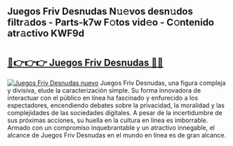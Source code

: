 ## Juegos Friv Desnudas N𝚞𝚎vos desn𝚞dos filtr𝚊dos - Parts-k7w F𝚘tos vid𝚎o - C𝚘ntenido atr𝚊ctivo KWF9d

# <h2><a href="http://mbbqe5j.tromn.icu/?c=Juegos+Friv+Desnudas">🔗👉👉👉 Juegos Friv Desnudas 🔗🔗</a></h2>

[![Juegos Friv Desnudas nuevo](https://i.imgur.com/pEAQMta.gif)](http://mbbqe5j.tromn.icu/?c=Juegos+Friv+Desnudas)
Juegos Friv Desnudas, una figura compleja y divisiva, elude la caracterización simple. Su forma innovadora de interactuar con el público en línea ha fascinado y enfurecido a los espectadores, encendiendo debates sobre la privacidad, la moralidad y las complejidades de las sociedades digitales. A pesar de la incertidumbre de sus próximas acciones, su huella en la cultura en línea es imborrable. Armado con un compromiso inquebrantable y un atractivo innegable, el alcance de Juegos Friv Desnudas en el mundo en línea es de gran alcance.
